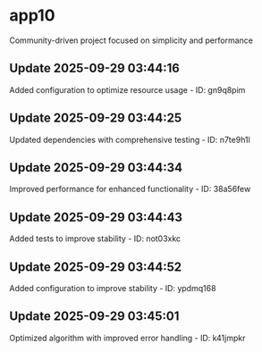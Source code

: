 # app10
Community-driven project focused on simplicity and performance

## Update 2025-09-29 03:44:16
Added configuration to optimize resource usage - ID: gn9q8pim


## Update 2025-09-29 03:44:25
Updated dependencies with comprehensive testing - ID: n7te9h1l


## Update 2025-09-29 03:44:34
Improved performance for enhanced functionality - ID: 38a56few


## Update 2025-09-29 03:44:43
Added tests to improve stability - ID: not03xkc


## Update 2025-09-29 03:44:52
Added configuration to improve stability - ID: ypdmq168


## Update 2025-09-29 03:45:01
Optimized algorithm with improved error handling - ID: k41jmpkr

